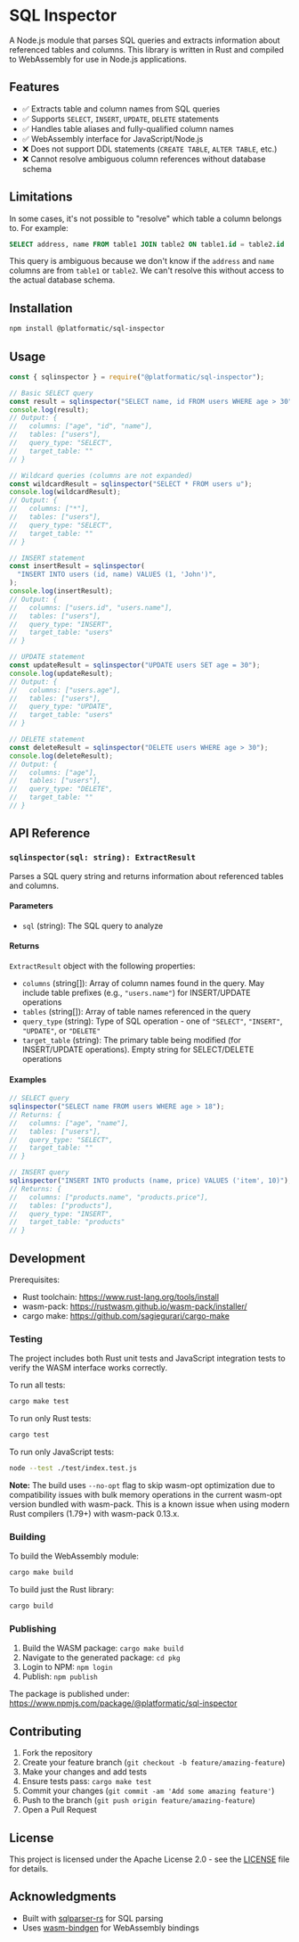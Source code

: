 # SQL Inspector

A Node.js module that parses SQL queries and extracts information about referenced tables and columns.
This library is written in Rust and compiled to WebAssembly for use in Node.js applications.

## Features

- ✅ Extracts table and column names from SQL queries
- ✅ Supports `SELECT`, `INSERT`, `UPDATE`, `DELETE` statements
- ✅ Handles table aliases and fully-qualified column names
- ✅ WebAssembly interface for JavaScript/Node.js
- ❌ Does not support DDL statements (`CREATE TABLE`, `ALTER TABLE`, etc.)
- ❌ Cannot resolve ambiguous column references without database schema

## Limitations

In some cases, it's not possible to "resolve" which table a column belongs to. For example:

```sql
SELECT address, name FROM table1 JOIN table2 ON table1.id = table2.id
```

This query is ambiguous because we don't know if the `address` and `name` columns are from `table1` or `table2`. We can't resolve this without access to the actual database schema.

## Installation

```bash
npm install @platformatic/sql-inspector
```

## Usage

```javascript
const { sqlinspector } = require("@platformatic/sql-inspector");

// Basic SELECT query
const result = sqlinspector("SELECT name, id FROM users WHERE age > 30");
console.log(result);
// Output: {
//   columns: ["age", "id", "name"],
//   tables: ["users"],
//   query_type: "SELECT",
//   target_table: ""
// }

// Wildcard queries (columns are not expanded)
const wildcardResult = sqlinspector("SELECT * FROM users u");
console.log(wildcardResult);
// Output: {
//   columns: ["*"],
//   tables: ["users"],
//   query_type: "SELECT",
//   target_table: ""
// }

// INSERT statement
const insertResult = sqlinspector(
  "INSERT INTO users (id, name) VALUES (1, 'John')",
);
console.log(insertResult);
// Output: {
//   columns: ["users.id", "users.name"],
//   tables: ["users"],
//   query_type: "INSERT",
//   target_table: "users"
// }

// UPDATE statement
const updateResult = sqlinspector("UPDATE users SET age = 30");
console.log(updateResult);
// Output: {
//   columns: ["users.age"],
//   tables: ["users"],
//   query_type: "UPDATE",
//   target_table: "users"
// }

// DELETE statement
const deleteResult = sqlinspector("DELETE users WHERE age > 30");
console.log(deleteResult);
// Output: {
//   columns: ["age"],
//   tables: ["users"],
//   query_type: "DELETE",
//   target_table: ""
// }
```

## API Reference

### `sqlinspector(sql: string): ExtractResult`

Parses a SQL query string and returns information about referenced tables and columns.

#### Parameters

- `sql` (string): The SQL query to analyze

#### Returns

`ExtractResult` object with the following properties:

- `columns` (string[]): Array of column names found in the query. May include table prefixes (e.g., `"users.name"`) for INSERT/UPDATE operations
- `tables` (string[]): Array of table names referenced in the query
- `query_type` (string): Type of SQL operation - one of `"SELECT"`, `"INSERT"`, `"UPDATE"`, or `"DELETE"`
- `target_table` (string): The primary table being modified (for INSERT/UPDATE operations). Empty string for SELECT/DELETE operations

#### Examples

```javascript
// SELECT query
sqlinspector("SELECT name FROM users WHERE age > 18");
// Returns: {
//   columns: ["age", "name"],
//   tables: ["users"],
//   query_type: "SELECT",
//   target_table: ""
// }

// INSERT query
sqlinspector("INSERT INTO products (name, price) VALUES ('item', 10)");
// Returns: {
//   columns: ["products.name", "products.price"],
//   tables: ["products"],
//   query_type: "INSERT",
//   target_table: "products"
// }
```

## Development

Prerequisites:

- Rust toolchain: https://www.rust-lang.org/tools/install
- wasm-pack: https://rustwasm.github.io/wasm-pack/installer/
- cargo make: https://github.com/sagiegurari/cargo-make

### Testing

The project includes both Rust unit tests and JavaScript integration tests to verify the WASM interface works correctly.

To run all tests:

```bash
cargo make test
```

To run only Rust tests:

```bash
cargo test
```

To run only JavaScript tests:

```bash
node --test ./test/index.test.js
```

**Note:** The build uses `--no-opt` flag to skip wasm-opt optimization due to compatibility issues with bulk memory operations in the current wasm-opt version bundled with wasm-pack. This is a known issue when using modern Rust compilers (1.79+) with wasm-pack 0.13.x.

### Building

To build the WebAssembly module:

```bash
cargo make build
```

To build just the Rust library:

```bash
cargo build
```

### Publishing

1. Build the WASM package: `cargo make build`
2. Navigate to the generated package: `cd pkg`
3. Login to NPM: `npm login`
4. Publish: `npm publish`

The package is published under: https://www.npmjs.com/package/@platformatic/sql-inspector

## Contributing

1. Fork the repository
2. Create your feature branch (`git checkout -b feature/amazing-feature`)
3. Make your changes and add tests
4. Ensure tests pass: `cargo make test`
5. Commit your changes (`git commit -am 'Add some amazing feature'`)
6. Push to the branch (`git push origin feature/amazing-feature`)
7. Open a Pull Request

## License

This project is licensed under the Apache License 2.0 - see the [LICENSE](LICENSE) file for details.

## Acknowledgments

- Built with [sqlparser-rs](https://github.com/apache/datafusion-sqlparser-rs) for SQL parsing
- Uses [wasm-bindgen](https://github.com/rustwasm/wasm-bindgen) for WebAssembly bindings
